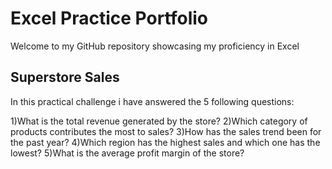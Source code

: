 # Excel Practice Portfolio
Welcome to my GitHub repository showcasing my proficiency in Excel

## Superstore Sales
In this practical challenge i have answered the 5 following questions:

1)What is the total revenue generated by the store?
2)Which category of products contributes the most to sales?
3)How has the sales trend been for the past year?
4)Which region has the highest sales and which one has the lowest?
5)What is the average profit margin of the store?
